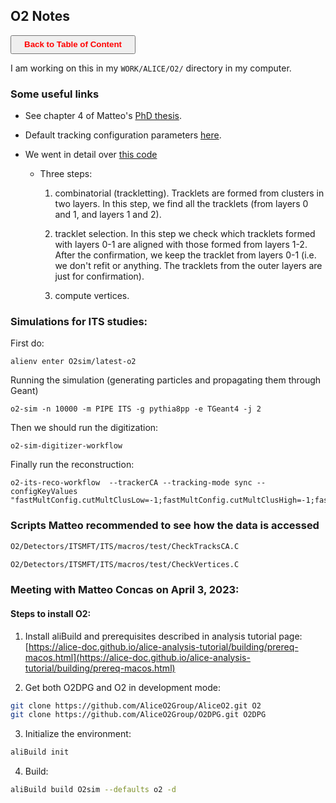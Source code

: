 ## O2 Notes

<a><button name="button" style = "color:red;width:200px;height:30px;cursor:pointer" onclick="window.location.href='https://reynier0611.github.io';">**Back to Table of Content**</button></a>

I am working on this in my ```WORK/ALICE/O2/``` directory in my computer.

### Some useful links

- See chapter 4 of Matteo's [PhD thesis](https://iris.polito.it/retrieve/e384c432-395f-d4b2-e053-9f05fe0a1d67/conv_phdthesis.pdf).

- Default tracking configuration parameters [here](https://github.com/AliceO2Group/AliceO2/blob/dev/Detectors/ITSMFT/ITS/tracking/include/ITStracking/TrackingConfigParam.h).

- We went in detail over [this code](https://github.com/AliceO2Group/AliceO2/blob/dev/Detectors/ITSMFT/ITS/tracking/src/VertexerTraits.cxx)

	- Three steps:

		1. combinatorial (trackletting). Tracklets are formed from clusters in two layers. In this step, we find all the tracklets (from layers 0 and 1, and layers 1 and 2).

		2. tracklet selection. In this step we check which tracklets formed with layers 0-1 are aligned with those formed from layers 1-2. After the confirmation, we keep the tracklet from layers 0-1 (i.e. we don't refit or anything. The tracklets from the outer layers are just for confirmation).

		3. compute vertices.


### Simulations for ITS studies:

First do:

```shell
alienv enter O2sim/latest-o2
```

Running the simulation (generating particles and propagating them through Geant)

```shell
o2-sim -n 10000 -m PIPE ITS -g pythia8pp -e TGeant4 -j 2
```

Then we should run the digitization:

```shell
o2-sim-digitizer-workflow
```

Finally run the reconstruction:

```shell
o2-its-reco-workflow  --trackerCA --tracking-mode sync --configKeyValues "fastMultConfig.cutMultClusLow=-1;fastMultConfig.cutMultClusHigh=-1;fastMultConfig.cutMultVtxHigh=-1;ITSVertexerParam.phiCut=0.5;ITSVertexerParam.clusterContributorsCut=3;ITSVertexerParam.tanLambdaCut=0.2;;"
```

### Scripts Matteo recommended to see how the data is accessed

```bash
O2/Detectors/ITSMFT/ITS/macros/test/CheckTracksCA.C
```

```bash
O2/Detectors/ITSMFT/ITS/macros/test/CheckVertices.C
```

### Meeting with Matteo Concas on April 3, 2023:

#### Steps to install O2:

1. Install aliBuild and prerequisites described in analysis tutorial page: [https://alice-doc.github.io/alice-analysis-tutorial/building/prereq-macos.html](https://alice-doc.github.io/alice-analysis-tutorial/building/prereq-macos.html)

2. Get both O2DPG and O2 in development mode:

```bash
git clone https://github.com/AliceO2Group/AliceO2.git O2
git clone https://github.com/AliceO2Group/O2DPG.git O2DPG
```

3. Initialize the environment:

```bash
aliBuild init
```

4. Build:

```bash
aliBuild build O2sim --defaults o2 -d
```
